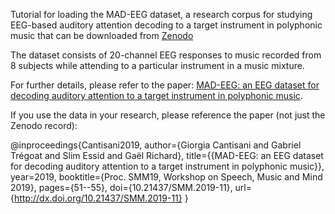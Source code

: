 Tutorial for loading the MAD-EEG dataset, a research corpus for studying EEG-based auditory attention decoding to a target instrument in polyphonic music that can be downloaded from [Zenodo](https://zenodo.org/records/4537751#.YS5MOI4zYuU)

The dataset consists of 20-channel EEG responses to music recorded from 8 subjects while attending to a particular instrument in a music mixture. 

For further details, please refer to the paper: [MAD-EEG: an EEG dataset for decoding auditory attention to a target instrument in polyphonic music](https://telecom-paris.hal.science/hal-02291882v1).

If you use the data in your research, please reference the paper (not just the Zenodo record):

@inproceedings{Cantisani2019,
  author={Giorgia Cantisani and Gabriel Trégoat and Slim Essid and Gaël Richard},
  title={{MAD-EEG: an EEG dataset for decoding auditory attention to a target instrument in polyphonic music}},
  year=2019,
  booktitle={Proc. SMM19, Workshop on Speech, Music and Mind 2019},
  pages={51--55},
  doi={10.21437/SMM.2019-11},
  url={http://dx.doi.org/10.21437/SMM.2019-11}
}
